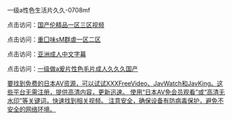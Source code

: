 一级a性色生活片久久-0708mf
					
点击访问：<a href="https://heiliaoxwd5i8.pages.dev">国产伦精品一区三区视频</a>

点击访问：<a href="https://heiliaowzu4ur.pages.dev">重囗味sM群虐一区二区</a>

点击访问：<a href="https://heiliaozj3tjd.pages.dev">亚洲成人中文字幕</a>

点击访问：<a href="https://heiliaoe8ajia.pages.dev">一级做a爰片性色毛片成人久久久国产

要找到免费的日本AV资源，可以试试XXXFreeVideo、JavWatch和JavKing。这些平台无需注册，提供高清内容，更新迅速。
使用“日本AV免会员观看”或“高清无水印”等关键词，快速找到相关视频。
注意安全，确保设备有防病毒保护，避免不安全的网络环境。

<span style="display:none;">[Canonical link](）</span>


